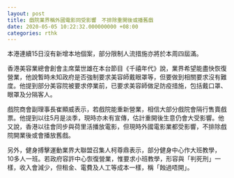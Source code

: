 ```yaml
---
layout: post
title: 戲院業界稱外國電影同受影響　不排除重開後或播舊戲
date: 2020-05-05 10:22:32.000000000 +08:00
categories: rthk
---
```


本港連續15日沒有新增本地個案，部分限制人流措施亦將於本周四屆滿。

香港美容業總會創會主席葉世雄在本台節目《千禧年代》說，業界希望能盡快恢復營業，他說暫時未知政府是否強制要求美容師戴眼罩等，但要做到相關要求沒有難度。他提到部分美容院被要求停業前，已要求美容師做足防疫措施，包括戴口罩、眼罩及分隔客人。

戲院商會副理事長崔顯威表示，若戲院能重新營業，相信大部分戲院會隔行售賣戲票。他提到以往5月是淡季，現時亦未有宣傳，估計重開後生意仍會大受影響。他又說，香港以往會同步與荷里活播放電影，但現時外國電影業都受影響，不排除戲院開業後或會播放舊戲。

另外，健身搏擊運動業界大聯盟召集人柯尊鼎表示，部分健身中心作大班教學，10多人一班。若政府容許中心恢復營業，惟要求小班教學，形容與「判死刑」一樣，收入會減少，但租金、電費及人工等成本一樣，稱「蝕過唔開」。
